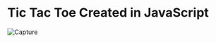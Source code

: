 # Tic Tac Toe Created in JavaScript

![Capture](https://user-images.githubusercontent.com/49039193/61174924-b88e0900-a5c4-11e9-8270-2db387774cba.PNG)


